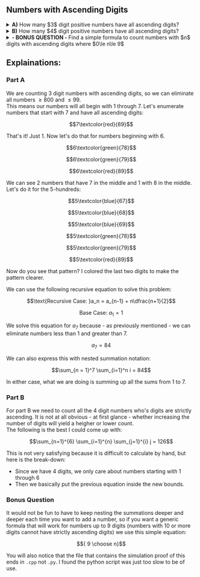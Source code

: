 ## Numbers with Ascending Digits
<details><summary><b>A)</b> How many $3$ digit positive numbers have all ascending digits?</summary>84</details>
<details><summary><b>B)</b> How many $4$ digit positive numbers have all ascending digits?</summary>126</details>
<details><summary><b>- BONUS QUESTION - </b>Find a simple formula to count numbers with $n$ digits with ascending digits where $0\le n\le 9$</summary>${9 \choose n}$</details>


## Explainations:
### Part A 
We are counting $3$ digit numbers with ascending digits, so we can eliminate all numbers $\ge 800$ and $\le 99$.  
This means our numbers will all begin with $1$ through $7$.  Let's enumerate numbers that start with $7$ and have all ascending digits:
```math
7\textcolor{red}{89}
```
That's it!  Just $1$.  Now let's do that for numbers beginning with $6$.
```math
6\textcolor{green}{78}
```
```math
6\textcolor{green}{79}
```
```math
6\textcolor{red}{89}
```
We can see $2$ numbers that have $7$ in the middle and $1$ with $8$ in the middle.  Let's do it for the $5$-hundreds:  
```math
5\textcolor{blue}{67}
```
```math
5\textcolor{blue}{68}
```
```math
5\textcolor{blue}{69}
```
```math
5\textcolor{green}{78}
```
```math
5\textcolor{green}{79}
```
```math
5\textcolor{red}{89}
```
Now do you see that pattern?  I colored the last two digits to make the pattern clearer.  
 
We can use the following recursive equation to solve this problem:
```math
\text{Recursive Case: }a_n = a_{n-1} + n\dfrac{n+1}{2}
```
```math
\text{Base Case: } a_1 = 1
```
We solve this equation for $a_7$ because - as previously mentioned - we can eliminate numbers less than $1$ and greater than $7$.
```math
a_7 = 84
```
We can also express this with nested summation notation:
```math
\sum_{n = 1}^7 \sum_{i=1}^n i = 84
```
In either case, what we are doing is summing up all the sums from $1$ to $7$.
### Part B
For part B we need to count all the $4$ digit numbers who's digits are strictly ascending.  It is not at all obvious - at first glance - whether increasing the number of digits will yield a heigher or lower count.  
The following is the best I could come up with:
```math
\sum_{n=1}^{6} \sum_{i=1}^{n} \sum_{j=1}^{i} j = 126
```
This is not very satisfying because it is difficult to calculate by hand, but here is the break-down:  
 * Since we have $4$ digits, we only care about numbers starting with $1$ through $6$
 * Then we basically put the previous equation inside the new bounds.

### Bonus Question
It would not be fun to have to keep nesting the summations deeper and deeper each time you want to add a number, so if you want a generic formula that will work for numbers up to $9$ digits (numbers with 10 or more digits cannot have strictly ascending digits) we use this simple equation:
```math
{ 9 \choose n}
```
You will also notice that the file that contains the simulation proof of this ends in `.cpp` not `.py`.  I found the python script was just too slow to be of use.
